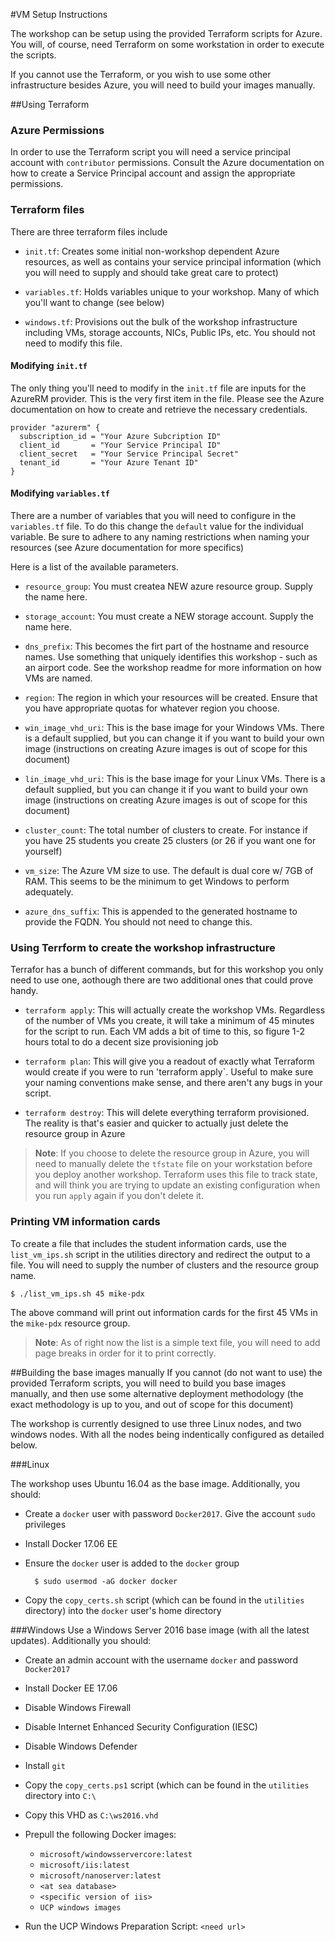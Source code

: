 #VM Setup Instructions

The workshop can be setup using the provided Terraform scripts for Azure. You will, of course, need Terraform on some workstation in order to execute the scripts.

If you cannot use the Terraform, or you wish to use some other infrastructure besides Azure, you will need to build your images manually. 

##Using Terraform

### Azure Permissions
In order to use the Terraform script you will need a service principal account with `contributor` permissions. Consult the Azure documentation on how to create a Service Principal account and assign the appropriate permissions.

### Terraform files
There are three terraform files include

* `init.tf`: Creates some initial non-workshop dependent Azure resources, as well as contains your service principal information (which you will need to supply and should take great care to protect)


* `variables.tf`: Holds variables unique to your workshop. Many of which you'll want to change (see below)

* `windows.tf`: Provisions out the bulk of the workshop infrastructure including VMs, storage accounts, NICs, Public IPs, etc. You should not need to modify this file. 

#### Modifying `init.tf`
The only thing you'll need to modify in the `init.tf` file are inputs for the AzureRM provider. This is the very first item in the file. Please see the Azure documentation on how to create and retrieve the necessary credentials. 

```
provider "azurerm" {
  subscription_id = "Your Azure Subcription ID"
  client_id       = "Your Service Principal ID"
  client_secret   = "Your Service Principal Secret"
  tenant_id       = "Your Azure Tenant ID"
}
```

#### Modifying `variables.tf`
There are a number of variables that you will need to configure in the `variables.tf` file. To do this change the `default` value for the individual variable. Be sure to adhere to any naming restrictions when naming your resources (see Azure documentation for more specifics)

Here is a list of the available parameters. 

* `resource_group`: You must createa  NEW azure resource group. Supply the name here. 

* `storage_account`: You must create a NEW storage account. Supply the name here. 

* `dns_prefix`: This becomes the firt part of the hostname and resource names. Use something that uniquely identifies this workshop - such as an airport code. See the workshop readme for more information on how VMs are named. 

* `region`: The region in which your resources will be created. Ensure that you have appropriate quotas for whatever region you choose. 

* `win_image_vhd_uri`: This is the base image for your Windows VMs. There is a default supplied, but you can change it if you want to build your own image (instructions on creating Azure images is out of scope for this document)

* `lin_image_vhd_uri`: This is the base image for your Linux VMs. There is a default supplied, but you can change it if you want to build your own image (instructions on creating Azure images is out of scope for this document)

* `cluster_count`: The total number of clusters to create. For instance if you have 25 students you create 25 clusters (or 26 if you want one for yourself)

* `vm_size`: The Azure VM size to use. The default is dual core w/ 7GB of RAM. This seems to be the minimum to get Windows to perform adequately. 

* `azure_dns_suffix`: This is appended to the generated hostname to provide the FQDN. You should not need to change this. 

### Using Terrform to create the workshop infrastructure
Terrafor has a bunch of different commands, but for this workshop you only need to use one, aothough there are two additional ones that could prove handy. 
	
* `terraform apply`: This will actually create the workshop VMs. Regardless of the number of VMs you create, it will take a minimum of 45 minutes for the script to run. Each VM adds a bit of time to this, so figure 1-2 hours total to do a decent size provisioning job

* `terraform plan`: This will give you a readout of exactly what Terraform would create if you were to run 'terraform apply`. Useful to make sure your naming conventions make sense, and there aren't any bugs in your script. 

* `terraform destroy`: This will delete everything terraform provisioned. The reality is that's easier and quicker to actually just delete the resource group in Azure

> **Note**: If you choose to delete the resource group in Azure, you will need to manually delete the `tfstate` file on your workstation before you deploy another workshop. Terraform uses this file to track state, and will think you are trying to update an existing configuration when you run `apply` again if you don't delete it. 

### Printing VM information cards
To create a file that includes the student information cards, use the `list_vm_ips.sh` script in the utilities directory and redirect the output to a file. You will need to supply the number of clusters and the resource group name. 

	$ ./list_vm_ips.sh 45 mike-pdx
	
The above command will print out information cards for the first 45 VMs in the `mike-pdx` resource group. 

> **Note**: As of right now the list is a simple text file, you will need to add page breaks in order for it to print correctly. 

##Building the base images manually
If you cannot (do not want to use) the provided Terraform scripts, you will need to build you base images manually, and then use some alternative deployment methodology (the exact methodology is up to you, and out of scope for this document) 

The workshop is currently designed to use three Linux nodes, and two windows nodes. With all the nodes being indentically configured as detailed below. 

###Linux

The workshop uses Ubuntu 16.04 as the base image. Additionally, you should:

* Create a `docker` user with password `Docker2017`. Give the account `sudo` privileges


* Install Docker 17.06 EE


* Ensure the `docker` user is added to the `docker` group 
	
		$ sudo usermod -aG docker docker
		
* Copy the `copy_certs.sh` script (which can be found in the `utilities` directory) into the `docker` user's home directory

###Windows
Use a Windows Server 2016 base image (with all the latest updates). Additionally you should:

* Create an admin account with the username `docker` and password `Docker2017`


* Install Docker EE 17.06


* Disable Windows Firewall


* Disable Internet Enhanced Security Configuration (IESC)


* Disable Windows Defender


* Install `git`


* Copy the `copy_certs.ps1` script (which can be found in the `utilities` directory into `C:\`


* Copy this VHD as `C:\ws2016.vhd`

* Prepull the following Docker images:

	* `microsoft/windowsservercore:latest`
	* `microsoft/iis:latest`
	* `microsoft/nanoserver:latest`
	* `<at sea database>`
	* `<specific version of iis>`
	* `UCP windows images`

* Run the UCP Windows Preparation Script: `<need url>`

